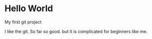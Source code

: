 # Hello World
 My first git project
 
I like the git. So far so good.
but it is complicated for beginners like me.
